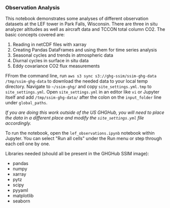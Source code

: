 ### Observation Analysis

This notebook demonstrates some analyses of different observation datasets at the LEF tower in Park Falls, Wisconsin. There are three in situ analyzer altitudes as well as aircraft data and TCCON total column CO2. The basic concepts covered are:
1. Reading in netCDF files with xarray
2. Creating Pandas DataFrames and using them for time series analysis
3. Seasonal cycles and trends in atmospheric data
4. Diurnal cycles in surface in situ data
5. Eddy covariance CO2 flux measurements

FFrom the command line, run `aws s3 sync s3://ghg-ssim/ssim-ghg-data /tmp/ssim-ghg-data` to download the needed data to your local temp directory. Navigate to `~/ssim-ghg/` and copy `site_settings.yml.tmp` to `site_settings.yml`. Open `site_settings.yml` in an editor like `vi` or Jupyter itself and add `/tmp/ssim-ghg-data/` after the colon on the `input_folder` line under `global_paths`. 

 *If you are doing this work outside of the US GHGHub, you will need to place the data in a different place and modify the `site_settings.yml` file accordingly.*

To run the notebook, open the `lef_observations.ipynb` notebook within Jupyter. You can select "Run all cells" under the Run menu or step through each cell one by one. 

Libraries needed (should all be present in the GHGHub SSIM image):
- pandas
- numpy
- xarray
- pytz
- scipy
- pyyaml
- matplotlib
- seaborn
